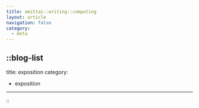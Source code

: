 ```yaml
---
title: amittai::writing::computing
layout: article
navigation: false
category:
  - meta
---
```


::blog-list
---
title: exposition
category:
  - exposition
---
::
